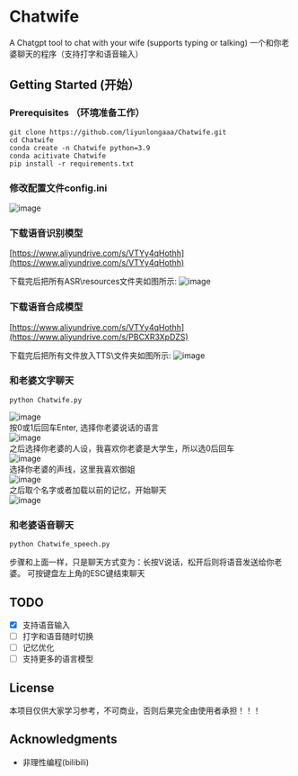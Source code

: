 # Chatwife
A Chatgpt tool to chat with your wife (supports typing or talking) 一个和你老婆聊天的程序（支持打字和语音输入）

## Getting Started (开始）

### Prerequisites （环境准备工作）

```
git clone https://github.com/liyunlongaaa/Chatwife.git
cd Chatwife
conda create -n Chatwife python=3.9
conda acitivate Chatwife
pip install -r requirements.txt
```
### 修改配置文件config.ini
![image](https://github.com/liyunlongaaa/Chatwife/assets/49556860/16780e53-d1d9-4f03-af78-6bbbf57cb613)

### 下载语音识别模型
[https://www.aliyundrive.com/s/VTYy4qHothh](https://www.aliyundrive.com/s/VTYy4qHothh)

下载完后把所有ASR\resources文件夹如图所示:
![image](https://github.com/liyunlongaaa/Chatwife/assets/49556860/292de701-52b3-4fd7-88f4-6ae07ab86baf)


### 下载语音合成模型
[https://www.aliyundrive.com/s/VTYy4qHothh](https://www.aliyundrive.com/s/PBCXR3XpDZS)

下载完后把所有文件放入TTS\文件夹如图所示:
![image](https://github.com/liyunlongaaa/Chatwife/assets/49556860/4aa8918a-0edd-4143-bdc4-ed35208bb2ab)

### 和老婆文字聊天

```
python Chatwife.py
```
![image](https://github.com/liyunlongaaa/Chatwife/assets/49556860/7df19201-98df-45d0-8d9f-1d075c05127b) <br>
按0或1后回车Enter, 选择你老婆说话的语言 <br>
![image](https://github.com/liyunlongaaa/Chatwife/assets/49556860/bd53922e-eab7-42dc-845d-989878eff2da) <br>
之后选择你老婆的人设，我喜欢你老婆是大学生，所以选0后回车 <br>
![image](https://github.com/liyunlongaaa/Chatwife/assets/49556860/c363eb45-2da0-47e7-8c8d-2b4b691d4361) <br>
选择你老婆的声线，这里我喜欢御姐 <br>
![image](https://github.com/liyunlongaaa/Chatwife/assets/49556860/2dc37303-7d26-4903-a850-26812268ab25) <br>
之后取个名字或者加载以前的记忆，开始聊天 <br>
![image](https://github.com/liyunlongaaa/Chatwife/assets/49556860/d8044edd-8944-43d8-9160-14dc67e9cad3)



### 和老婆语音聊天

```
python Chatwife_speech.py
```
步骤和上面一样，只是聊天方式变为：长按V说话，松开后则将语音发送给你老婆。 可按键盘左上角的ESC键结束聊天


## TODO
- [x] 支持语音输入
- [ ] 打字和语音随时切换
- [ ] 记忆优化
- [ ] 支持更多的语言模型

## License
本项目仅供大家学习参考，不可商业，否则后果完全由使用者承担！！！

## Acknowledgments

* 非理性编程(bilibili)

